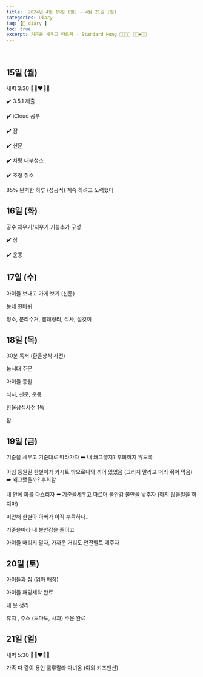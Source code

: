 ```yaml
---
title:  2024년 4월 15일 (월) ~ 4월 21일 (일)
categories: Diary
tag: [📒 diary ]
toc: true
excerpt: 기준을 세우고 따르자 - Standard Hong 🤸🏻🏃🏻 👩🏻‍❤️‍👨🏻
---
```

​

## 15일 (월)

새벽 3:30 👩🏻‍❤️‍👨🏻

✔️ 3.5.1 제출

✔️ iCloud 공부

✔️ 잠

✔️ 신문

✔️ 차량 내부청소

✔️ 조정 취소

85% 완벽한 하루 (성공적)
계속 하려고 노력했다

## 16일 (화)

공수 채우기/지우기 기능추가 구성

✔️ 잠

✔️ 운동

## 17일 (수)

아이들 보내고 가게 보기 (신문)

동네 한바퀴

청소, 분리수거, 빨래정리, 식사, 설겆이

## 18일 (목)

30분 독서 (환율상식 사전)

눕서대 주문

아이들 등원

식사, 신문, 운동

환율상식사전 1독

잠

## 19일 (금)

기준을 세우고 기준대로 따라가자 ➡️ 내 왜그랳지? 후회하지 않도록

아침 등원길 한별이가 카시트 밖으로나와 끼어 있었음 (그러지 말라고 머리 쥐어 막음) ➡️ 왜그랬을까? 후회함

내 안에 화를 다스리자 ⬅️ 기준을세우고 따르며 불안감 불만을 낮추자 (하지 않을일을 하지마)

미안해 한별아 아빠가 아직 부족하다..

기준을따라 내 불안감을 줄이고

아이들 때리지 말자, 가까운 거리도 안전벨트 메주자

## 20일 (토)

아이들과 집 (엄마 매장)

아이들 패딩세탁 완료

내 옷 정리

휴지 , 주스 (토마토, 사과) 주문 완료

## 21일 (일)

새벽 5:30 👩🏻‍❤️‍👨🏻

가족 다 같이 용인 룰루랄라 다녀옴 (야외 키즈펜션)

<br><br><br>
